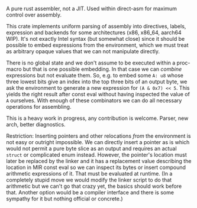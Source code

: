 A pure rust assembler, not a JIT. Used within direct-asm for maximum control
over assembly.

This crate implements uniform parsing of assembly into directives, labels,
expression and backends for some architectures (x86, x86_64, aarch64 WIP). It's
not exactly Intel syntax (but somewhat close) since it should be possible to
embed expressions from the environment, which we must treat as arbitrary opaque
values that we can not manipulate directly.

There is no global state and we don't assume to be executed within a proc-macro
but that is one possible embedding. In that case we can _combine_ expressions
but not evaluate them. So, e.g. to embed some `A: u8` whose three lowest bits
give an index into the top three bits of an output byte, we ask the environment
to generate a new expression for `(A & 0x7) << 5`. This yields the right result
after const eval without having inspected the value of `A` ourselves. With
enough of these combinators we can do all necessary operations for assembling. 

This is a heavy work in progress, any contribution is welcome. Parser, new
arch, better diagnostics.

Restriction: Inserting pointers and other relocations _from_ the environment is
not easy or outright impossible. We can directly insert a pointer as is which
would not permit a pure byte slice as an output and requires an actual `struct`
or complicated enum instead. However, the pointer's location must later be
replaced by the linker and it has a replacement value describing the location
in MIR const eval so we can inspect its bytes or insert compound arithmetic
expressions of it. That must be evaluated at runtime. (In a completely stupid
move we would modify the linker script to do that arithmetic but we can't go
that crazy yet, the basics should work before that. Another option would be a
compiler interface and there is some sympathy for it but nothing official or
concrete.)
